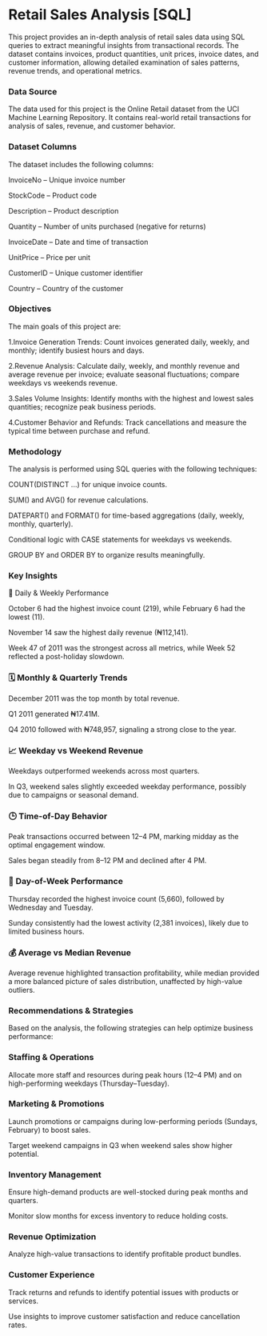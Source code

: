 # Retail Sales Analysis [SQL]

This project provides an in-depth analysis of retail sales data using SQL queries to extract meaningful insights from transactional records. The dataset contains invoices, product quantities, unit prices, invoice dates, and customer information, allowing detailed examination of sales patterns, revenue trends, and operational metrics.

### Data Source

The data used for this project is the Online Retail dataset
 from the UCI Machine Learning Repository. It contains real-world retail transactions for analysis of sales, revenue, and customer behavior.

### Dataset Columns

The dataset includes the following columns:

InvoiceNo – Unique invoice number

StockCode – Product code

Description – Product description

Quantity – Number of units purchased (negative for returns)

InvoiceDate – Date and time of transaction

UnitPrice – Price per unit

CustomerID – Unique customer identifier

Country – Country of the customer

### Objectives

The main goals of this project are:

1.Invoice Generation Trends: Count invoices generated daily, weekly, and monthly; identify busiest hours and days.

2.Revenue Analysis: Calculate daily, weekly, and monthly revenue and average revenue per invoice; evaluate seasonal fluctuations; compare weekdays vs weekends revenue.

3.Sales Volume Insights: Identify months with the highest and lowest sales quantities; recognize peak business periods.

4.Customer Behavior and Refunds: Track cancellations and measure the typical time between purchase and refund.

### Methodology

The analysis is performed using SQL queries with the following techniques:

COUNT(DISTINCT ...) for unique invoice counts.

SUM() and AVG() for revenue calculations.

DATEPART() and FORMAT() for time-based aggregations (daily, weekly, monthly, quarterly).

Conditional logic with CASE statements for weekdays vs weekends.

GROUP BY and ORDER BY to organize results meaningfully.

### Key Insights
📅 Daily & Weekly Performance

October 6 had the highest invoice count (219), while February 6 had the lowest (11).

November 14 saw the highest daily revenue (₦112,141).

Week 47 of 2011 was the strongest across all metrics, while Week 52 reflected a post-holiday slowdown.

### 🗓️ Monthly & Quarterly Trends

December 2011 was the top month by total revenue.

Q1 2011 generated ₦17.41M.

Q4 2010 followed with ₦748,957, signaling a strong close to the year.

### 📈 Weekday vs Weekend Revenue

Weekdays outperformed weekends across most quarters.

In Q3, weekend sales slightly exceeded weekday performance, possibly due to campaigns or seasonal demand.

### 🕒 Time-of-Day Behavior

Peak transactions occurred between 12–4 PM, marking midday as the optimal engagement window.

Sales began steadily from 8–12 PM and declined after 4 PM.

### 📆 Day-of-Week Performance

Thursday recorded the highest invoice count (5,660), followed by Wednesday and Tuesday.

Sunday consistently had the lowest activity (2,381 invoices), likely due to limited business hours.

### 💰 Average vs Median Revenue

Average revenue highlighted transaction profitability, while median provided a more balanced picture of sales distribution, unaffected by high-value outliers.

### Recommendations & Strategies

Based on the analysis, the following strategies can help optimize business performance:

### Staffing & Operations

Allocate more staff and resources during peak hours (12–4 PM) and on high-performing weekdays (Thursday–Tuesday).

### Marketing & Promotions

Launch promotions or campaigns during low-performing periods (Sundays, February) to boost sales.

Target weekend campaigns in Q3 when weekend sales show higher potential.

### Inventory Management

Ensure high-demand products are well-stocked during peak months and quarters.

Monitor slow months for excess inventory to reduce holding costs.

### Revenue Optimization

Analyze high-value transactions to identify profitable product bundles.

### Customer Experience

Track returns and refunds to identify potential issues with products or services.

Use insights to improve customer satisfaction and reduce cancellation rates.




